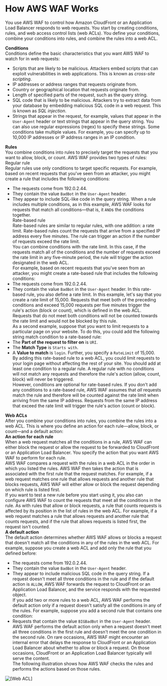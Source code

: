 # How AWS WAF Works<a name="how-aws-waf-works"></a>

You use AWS WAF to control how Amazon CloudFront or an Application Load Balancer responds to web requests\. You start by creating conditions, rules, and web access control lists \(web ACLs\)\. You define your conditions, combine your conditions into rules, and combine the rules into a web ACL\.

**Conditions**  
Conditions define the basic characteristics that you want AWS WAF to watch for in web requests:  
+ Scripts that are likely to be malicious\. Attackers embed scripts that can exploit vulnerabilities in web applications\. This is known as *cross\-site scripting*\.
+ IP addresses or address ranges that requests originate from\.
+ Country or geographical location that requests originate from\.
+ Length of specified parts of the request, such as the query string\.
+ SQL code that is likely to be malicious\. Attackers try to extract data from your database by embedding malicious SQL code in a web request\. This is known as *SQL injection*\.
+ Strings that appear in the request, for example, values that appear in the `User-Agent` header or text strings that appear in the query string\. You can also use regular expressions \(regex\) to specify these strings\.
Some conditions take multiple values\. For example, you can specify up to 10,000 IP addresses or IP address ranges in an IP condition\.

**Rules**  
You combine conditions into rules to precisely target the requests that you want to allow, block, or count\. AWS WAF provides two types of rules:    
Regular rule  
Regular rules use only conditions to target specific requests\. For example, based on recent requests that you've seen from an attacker, you might create a rule that includes the following conditions:   
+ The requests come from 192\.0\.2\.44\.
+ They contain the value `BadBot` in the `User-Agent` header\.
+ They appear to include SQL\-like code in the query string\.
When a rule includes multiple conditions, as in this example, AWS WAF looks for requests that match all conditions—that is, it `AND`s the conditions together\.   
Rate\-based rule  
Rate\-based rules are similar to regular rules, with one addition: a rate limit\. Rate\-based rules count the requests that arrive from a specified IP address every five minutes\. The rule can trigger an action if the number of requests exceed the rate limit\.  
You can combine conditions with the rate limit\. In this case, if the requests match all of the conditions and the number of requests exceed the rate limit in any five\-minute period, the rule will trigger the action designated in the web ACL\.  
For example, based on recent requests that you've seen from an attacker, you might create a rate\-based rule that includes the following conditions:   
+ The requests come from 192\.0\.2\.44\.
+ They contain the value `BadBot` in the `User-Agent` header\.
In this rate\-based rule, you also define a rate limit\. In this example, let's say that you create a rate limit of 15,000\. Requests that meet both of the preceding conditions and exceed 15,000 requests per five minutes trigger the rule's action \(block or count\), which is defined in the web ACL\.  
Requests that do not meet both conditions will not be counted towards the rate limit and would not be blocked by this rule\.  
As a second example, suppose that you want to limit requests to a particular page on your website\. To do this, you could add the following string match condition to a rate\-based rule:  
+ The **Part of the request to filter on** is `URI`\.
+ The **Match Type** is `Starts with`\. 
+ A **Value to match** is `login`\. 
Further, you specify a `RateLimit` of 15,000\.  
By adding this rate\-based rule to a web ACL, you could limit requests to your login page without affecting the rest of your site\.
You should add at least one condition to a regular rule\. A regular rule with no conditions will not match any requests and therefore the rule's action \(allow, count, block\) will never be triggered\.   
However, conditions are optional for rate\-based rules\. If you don't add any conditions to a rate\-based rule, AWS WAF assumes that *all* requests match the rule and therefore will be counted against the rate limit when arriving from the same IP address\. Requests from the same IP address that exceed the rate limit will trigger the rule's action \(count or block\)\. 

**Web ACLs**  
After you combine your conditions into rules, you combine the rules into a web ACL\. This is where you define an action for each rule—allow, block, or count—and a default action:    
**An action for each rule**  
When a web request matches all the conditions in a rule, AWS WAF can either block the request or allow the request to be forwarded to CloudFront or an Application Load Balancer\. You specify the action that you want AWS WAF to perform for each rule\.  
AWS WAF compares a request with the rules in a web ACL in the order in which you listed the rules\. AWS WAF then takes the action that is associated with the first rule that the request matches\. For example, if a web request matches one rule that allows requests and another rule that blocks requests, AWS WAF will either allow or block the request depending on which rule is listed first\.  
If you want to test a new rule before you start using it, you also can configure AWS WAF to count the requests that meet all the conditions in the rule\. As with rules that allow or block requests, a rule that counts requests is affected by its position in the list of rules in the web ACL\. For example, if a web request matches a rule that allows requests and another rule that counts requests, and if the rule that allows requests is listed first, the request isn't counted\.   
**A default action**  
The default action determines whether AWS WAF allows or blocks a request that doesn't match all the conditions in any of the rules in the web ACL\. For example, suppose you create a web ACL and add only the rule that you defined before:  
+ The requests come from 192\.0\.2\.44\.
+ They contain the value `BadBot` in the `User-Agent` header\.
+ They appear to include malicious SQL code in the query string\.
If a request doesn't meet all three conditions in the rule and if the default action is `ALLOW`, AWS WAF forwards the request to CloudFront or an Application Load Balancer, and the service responds with the requested object\.  
If you add two or more rules to a web ACL, AWS WAF performs the default action only if a request doesn't satisfy all the conditions in any of the rules\. For example, suppose you add a second rule that contains one condition:  
+ Requests that contain the value `BIGBadBot` in the `User-Agent` header\.
AWS WAF performs the default action only when a request doesn't meet all three conditions in the first rule and doesn't meet the one condition in the second rule\.
On rare occasions, AWS WAF might encounter an internal error that delays the response to CloudFront or an Application Load Balancer about whether to allow or block a request\. On those occasions, CloudFront or an Application Load Balancer typically will serve the content\.  
The following illustration shows how AWS WAF checks the rules and performs the actions based on those rules\.

![\[Web ACL\]](http://docs.aws.amazon.com/waf/latest/developerguide/images/web-acl-3a.png)